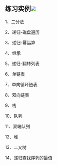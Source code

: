 ## 练习实例![](https://img.shields.io/badge/Python-3.8-green)

1、二分法

2、递归-磁盘遍历

3、递归-幂运算

4、继承

5、递归-翻转列表

6、单链表

7、单向循环链表

8、双向链表

9、栈

10、队列

11、双端队列

12、堆

13、二叉树

14、递归查找序列的最值

